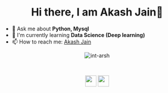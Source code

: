 

<!--
**int-arsh/int-arsh** is a ✨ _special_ ✨ repository because its `README.md` (this file) appears on your GitHub profile.

Here are some ideas to get you started:

🔭 I’m currently working on ... Python
🌱 I’m currently learning ... Data Science
- 👯 I’m looking to collaborate on ... 
- 🤔 I’m looking for help with ...
- 💬 Ask me about ... Python, Mysql
- 📫 How to reach me: ...
- 😄 Pronouns: ...
- ⚡ Fun fact: ...
-->



<h1 align="center">Hi there, I am Akash Jain👋 </h1>

- 💬 Ask me about <strong>Python, Mysql </strong>
- 🌱 I'm currently learning <strong>Data Science (Deep learning) </strong>
- 📫 How to reach me: <a href="www.linkedin.com/in/akash-jain-ds" target="_blank">Akash Jain</a>

<p align="center">
<img src="https://github-readme-stats.vercel.app/api?username=int-arsh&show_icons-true" alt="int-arsh">
</p>
&nbsp;&nbsp;&nbsp;&nbsp;
<p align="center">
<a href="www.linkedin.com/in/akash-jain-ds" target="_blank"><img src="https://cdn.jsdelivr.net/npm/simple-icons@3.0.1/icons/linkedin.svg" height="30" width="30"></a> 
<a href="https://twitter.com/Isotopiea" target="_blank"><img src="https://cdn.jsdelivr.net/npm/simple-icons@3.0.1/icons/twitter.svg" height="30" width="30"></a>
</p>
